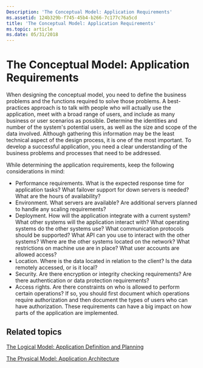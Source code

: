 ```yaml
---
Description: 'The Conceptual Model: Application Requirements'
ms.assetid: 124b329b-f745-45b4-b266-7c177c76a5cd
title: 'The Conceptual Model: Application Requirements'
ms.topic: article
ms.date: 05/31/2018
---
```


# The Conceptual Model: Application Requirements

When designing the conceptual model, you need to define the business problems and the functions required to solve those problems. A best-practices approach is to talk with people who will actually use the application, meet with a broad range of users, and include as many business or user scenarios as possible. Determine the identities and number of the system's potential users, as well as the size and scope of the data involved. Although gathering this information may be the least technical aspect of the design process, it is one of the most important. To develop a successful application, you need a clear understanding of the business problems and processes that need to be addressed.

While determining the application requirements, keep the following considerations in mind:

-   Performance requirements. What is the expected response time for application tasks? What failover support for down servers is needed? What are the hours of availability?
-   Environment. What servers are available? Are additional servers planned to handle any scaling requirements?
-   Deployment. How will the application integrate with a current system? What other systems will the application interact with? What operating systems do the other systems use? What communication protocols should be supported? What API can you use to interact with the other systems? Where are the other systems located on the network? What restrictions on machine use are in place? What user accounts are allowed access?
-   Location. Where is the data located in relation to the client? Is the data remotely accessed, or is it local?
-   Security. Are there encryption or integrity checking requirements? Are there authentication or data protection requirements?
-   Access rights. Are there constraints on who is allowed to perform certain operations? If so, you should first document which operations require authorization and then document the types of users who can have authorization. These requirements can have a big impact on how parts of the application are implemented.

## Related topics

<dl> <dt>

[The Logical Model: Application Definition and Planning](the-logical-model--application-definition-and-planning.md)
</dt> <dt>

[The Physical Model: Application Architecture](the-physical-model--application-architecture.md)
</dt> </dl>

 

 



